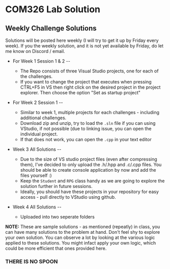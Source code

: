 # COM326 Lab Solution
## Weekly Challenge Solutions

Solutions will be posted here weekly (I will try to get it up by Friday every week). If you the weekly solution, and it is not yet available by Friday, do let me know on Discord / email.

+ For Week 1 Session 1 & 2 --
  + The Repo consists of three Visual Studio projects, one for each of the challenges.
  + If you want to change the project that executes when pressing CTRL+F5 in VS then right click on the desired project in the project      explorer. Then choose the option "Set as startup project"

+ For Week 2 Session 1 --
  + Similar to week 1, multiple projects for each challenges - including additional challenges.  
  + Download zip and unzip, try to load the `.sln` file if you can using VStudio, if not possible (due to linking issue, you can open the individual project.
  + If that does not work, you can open the `.cpp` in your text editor  

+ Week 3 All Solutions --
  + Due to the size of VS studio project files (even after compressing them), I've decided to only upload the .h/.hpp and .c/.cpp files. You should be able to create console application by now and add the files yourself :)
  + Keep the `Student` and `RPG` class handy as we are going to explore the solution further in future sessions.
  + Ideally, you should have these projects in your repository for easy access - pull directly to VStudio using github.

+ Week 4 All Solutions --
  + Uploaded into two seperate folders
  
__NOTE:__ These are sample solutions - as mentioned (repeatly) in class, you can have many solutions to the problem at hand. Don't feel shy to explore your own solution. You can observe a lot by looking at the various logic applied to these solutions. You might infact apply your own logic, which could be more efficient that ones provided here.  

### THERE IS NO SPOON
